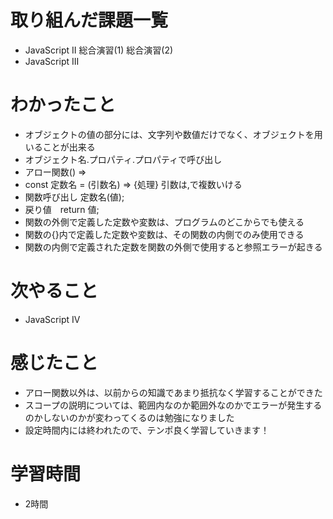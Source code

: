 # 取り組んだ課題一覧
- JavaScript II 総合演習(1)  総合演習(2)
- JavaScript III 

# わかったこと
- オブジェクトの値の部分には、文字列や数値だけでなく、オブジェクトを用いることが出来る
- オブジェクト名.プロパティ.プロパティで呼び出し
- アロー関数() =>
- const 定数名 = (引数名) => {処理} 引数は,で複数いける
- 関数呼び出し 定数名(値);
- 戻り値　return 値;
- 関数の外側で定義した定数や変数は、プログラムのどこからでも使える
- 関数の{}内で定義した定数や変数は、その関数の内側でのみ使用できる
- 関数の内側で定義された定数を関数の外側で使用すると参照エラーが起きる

# 次やること
- JavaScript Ⅳ

# 感じたこと
- アロー関数以外は、以前からの知識であまり抵抗なく学習することができた
- スコープの説明については、範囲内なのか範囲外なのかでエラーが発生するのかしないのかが変わってくるのは勉強になりました
- 設定時間内には終われたので、テンポ良く学習していきます！

# 学習時間
- 2時間
